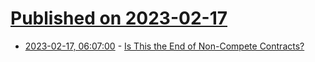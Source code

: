 # [Published on 2023-02-17](index.md)

* [2023-02-17, 06:07:00](https://soylentnews.org/article.pl?sid=23/02/16/0310231&from=rss) - [Is This the End of Non-Compete Contracts?](https://soylentnews.org/article.pl?sid=23/02/16/0310231&from=rss)

